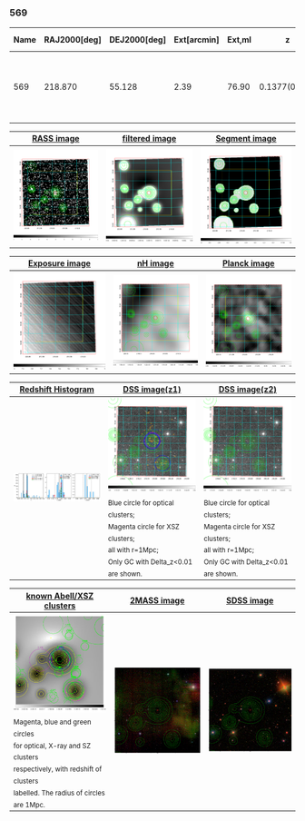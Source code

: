 <div STYLE="page-break-after: always;"></div>

### 569

|Name|RAJ2000[deg]|DEJ2000[deg] |Ext[arcmin]| Ext,ml | z | z_src| C|GC(XSZ,Delta_z<0.01)| GC(OPT,Delta_z<0.01)|GC| R_sig[arcmin] | R500[arcmin] | R500[Mpc]| CRsig[c/s] | CR500[c/s] |L500[1E44 erg/s]|F500[1E-12 erg/s/cm^2]| M500[1E14 Msun]|Tx[keV]|Cnt_sig|Beta|Rc[arcmin]|Comment|Alias|
|---|---|---|---|---|---|------|---|--------|---------|----------|---|---|---|---|---|---|---|---|---|---|---|---|---|---|
|569| 218.870| 55.128| 2.39| 76.90| 0.1377(0.005)| z1, z_xsz| B| F20, PSZ2, SPI, Tar| A, C, N, RM, W| A, C, F20, MCXC, N, PSZ2, SPI, Tar, W| 13.188| 6.554| 0.957| 0.169(0.027)| 0.156(0.025)| 1.614(0.154)| 3.197(0.305)| 2.85(0.13)| 4.27(0.13)| 119.1| 0.894(-0.112+0.076)| 4.892(-0.728+0.533)| -| k279|

|[RASS image](../image/569/569_img.pdf)|[filtered image](../image/569/569_fil.pdf)|[Segment image](../image/569/569_seg.pdf)|
|-------------------|--------------------|-------------------|
| <img src="../image/569/569_img.png" width="300">  | <img src="../image/569/569_fil.png" width="300">   | <img src="../image/569/569_seg.png" width="300">  |

|[Exposure image](../image/569/569_mex.pdf)| [nH image](../image/569/569_nh.pdf)| [Planck image](../image/569/569_p.pdf)|
|-------------------|--------------------|-------------------|
|<img src="../image/569/569_mex.png" width="300">   | <img src="../image/569/569_nh.png" width="300">    | <img src="../image/569/569_p.png" width="300"> |

|[Redshift Histogram](../image/569/569_zg.pdf) | [DSS image(z1)](../image/569/569_dss_z1.pdf)      |  [DSS image(z2)](../image/569/569_dss_z2.pdf)    |
|-------------------|--------------------|-------------------|
|<img src="../image/569/569_zg.png" width="300"> |<img src="../image/569/569_dss_z1.png" width="300"> <sub><br>Blue circle for optical clusters; <br>Magenta circle for XSZ clusters; <br>all with r=1Mpc; <br>Only GC with Delta_z<0.01 are shown. </sub>| <img src="../image/569/569_dss_z2.png" width="300"><sub><br>Blue circle for optical clusters; <br>Magenta circle for XSZ clusters; <br>all with r=1Mpc; <br>Only GC with Delta_z<0.01 are shown. </sub> |

|[known Abell/XSZ clusters](../image/569/569_gc.pdf) | [2MASS image](../image/569/569_2mass.pdf)      |[SDSS image](../image/569/569_sdss.pdf)   |
|-------------------|-------------------|-------------------|
|<img src=../image/569/569_gc.png width="300"> <br><sub>Magenta, blue and green circles <br>for optical, X-ray and SZ clusters <br>respectively, with redshift of clusters <br>labelled. The radius of circles <br>are 1Mpc.</sub>|<img src="../image/569/569_2mass.png" width="300">  | <img src="../image/569/569_sdss.png" width="300">  |




